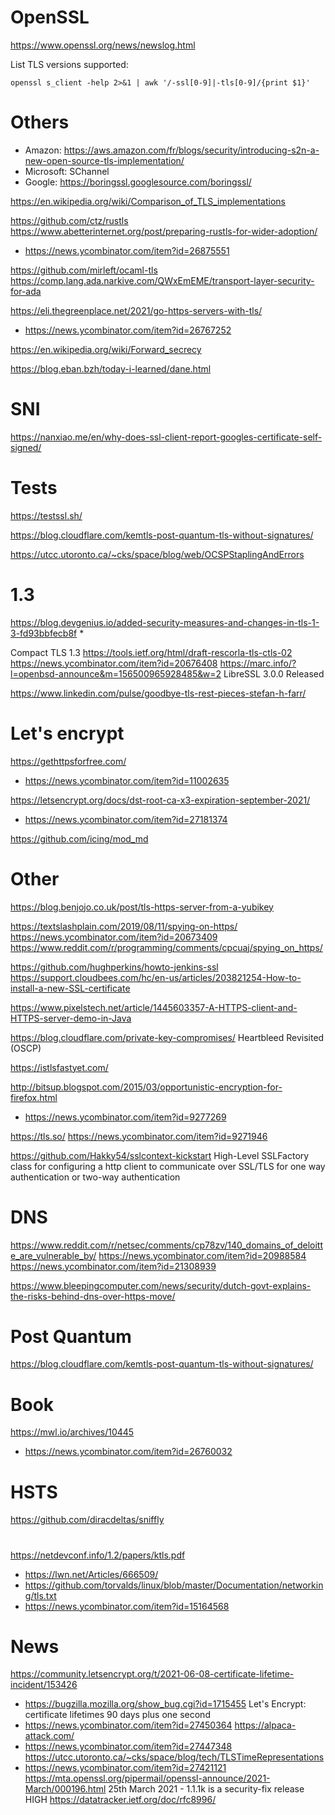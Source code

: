 # OpenSSL
https://www.openssl.org/news/newslog.html

List TLS versions supported:

    openssl s_client -help 2>&1 | awk '/-ssl[0-9]|-tls[0-9]/{print $1}'

# Others
- Amazon: https://aws.amazon.com/fr/blogs/security/introducing-s2n-a-new-open-source-tls-implementation/
- Microsoft: SChannel
- Google: https://boringssl.googlesource.com/boringssl/

https://en.wikipedia.org/wiki/Comparison_of_TLS_implementations

https://github.com/ctz/rustls
https://www.abetterinternet.org/post/preparing-rustls-for-wider-adoption/
* https://news.ycombinator.com/item?id=26875551

https://github.com/mirleft/ocaml-tls
https://comp.lang.ada.narkive.com/QWxEmEME/transport-layer-security-for-ada

https://eli.thegreenplace.net/2021/go-https-servers-with-tls/
* https://news.ycombinator.com/item?id=26767252

https://en.wikipedia.org/wiki/Forward_secrecy

https://blog.eban.bzh/today-i-learned/dane.html

# SNI
https://nanxiao.me/en/why-does-ssl-client-report-googles-certificate-self-signed/

# Tests
https://testssl.sh/

https://blog.cloudflare.com/kemtls-post-quantum-tls-without-signatures/

https://utcc.utoronto.ca/~cks/space/blog/web/OCSPStaplingAndErrors

# 1.3
https://blog.devgenius.io/added-security-measures-and-changes-in-tls-1-3-fd93bbfecb8f
* 

Compact TLS 1.3 https://tools.ietf.org/html/draft-rescorla-tls-ctls-02 https://news.ycombinator.com/item?id=20676408
https://marc.info/?l=openbsd-announce&m=156500965928485&w=2 LibreSSL 3.0.0 Released

https://www.linkedin.com/pulse/goodbye-tls-rest-pieces-stefan-h-farr/

# Let's encrypt
https://gethttpsforfree.com/
* https://news.ycombinator.com/item?id=11002635

https://letsencrypt.org/docs/dst-root-ca-x3-expiration-september-2021/
* https://news.ycombinator.com/item?id=27181374

https://github.com/icing/mod_md

# Other
https://blog.benjojo.co.uk/post/tls-https-server-from-a-yubikey

https://textslashplain.com/2019/08/11/spying-on-https/ https://news.ycombinator.com/item?id=20673409
https://www.reddit.com/r/programming/comments/cpcuaj/spying_on_https/

https://github.com/hughperkins/howto-jenkins-ssl
https://support.cloudbees.com/hc/en-us/articles/203821254-How-to-install-a-new-SSL-certificate

https://www.pixelstech.net/article/1445603357-A-HTTPS-client-and-HTTPS-server-demo-in-Java

https://blog.cloudflare.com/private-key-compromises/ Heartbleed Revisited (OSCP)

https://istlsfastyet.com/

http://bitsup.blogspot.com/2015/03/opportunistic-encryption-for-firefox.html
* https://news.ycombinator.com/item?id=9277269

https://tls.so/
https://news.ycombinator.com/item?id=9271946

https://github.com/Hakky54/sslcontext-kickstart High-Level SSLFactory class for configuring a http client to communicate over SSL/TLS for one way authentication or two-way authentication

# DNS
https://www.reddit.com/r/netsec/comments/cp78zv/140_domains_of_deloitte_are_vulnerable_by/
https://news.ycombinator.com/item?id=20988584 https://news.ycombinator.com/item?id=21308939

https://www.bleepingcomputer.com/news/security/dutch-govt-explains-the-risks-behind-dns-over-https-move/

# Post Quantum
https://blog.cloudflare.com/kemtls-post-quantum-tls-without-signatures/

# Book
https://mwl.io/archives/10445
* https://news.ycombinator.com/item?id=26760032

# HSTS

https://github.com/diracdeltas/sniffly

#
https://netdevconf.info/1.2/papers/ktls.pdf
* https://lwn.net/Articles/666509/
* https://github.com/torvalds/linux/blob/master/Documentation/networking/tls.txt
* https://news.ycombinator.com/item?id=15164568

# News
https://community.letsencrypt.org/t/2021-06-08-certificate-lifetime-incident/153426
* https://bugzilla.mozilla.org/show_bug.cgi?id=1715455 Let's Encrypt: certificate lifetimes 90 days plus one second
* https://news.ycombinator.com/item?id=27450364
https://alpaca-attack.com/
* https://news.ycombinator.com/item?id=27447348
https://utcc.utoronto.ca/~cks/space/blog/tech/TLSTimeRepresentations
* https://news.ycombinator.com/item?id=27421121
https://mta.openssl.org/pipermail/openssl-announce/2021-March/000196.html 25th March 2021 - 1.1.1k is a security-fix release HIGH
https://datatracker.ietf.org/doc/rfc8996/